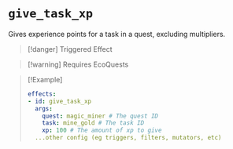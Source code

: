 # `give_task_xp`

Gives experience points for a task in a quest, excluding multipliers.

> [!danger] Triggered Effect

> [!warning] Requires EcoQuests

> [!Example]
> ```yaml
> effects:
> - id: give_task_xp
>   args:
>     quest: magic_miner # The quest ID
>     task: mine_gold # The task ID
>     xp: 100 # The amount of xp to give
>   ...other config (eg triggers, filters, mutators, etc)
> ```
